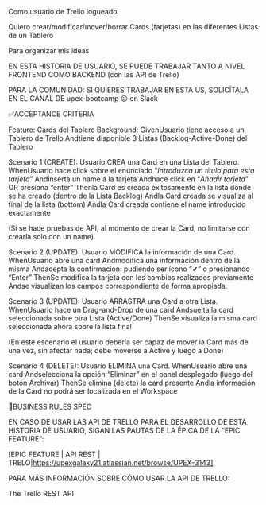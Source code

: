 Como usuario de Trello logueado

Quiero crear/modificar/mover/borrar Cards (tarjetas) en las diferentes Listas de un Tablero

Para organizar mis ideas

EN ESTA HISTORIA DE USUARIO, SE PUEDE TRABAJAR TANTO A NIVEL FRONTEND COMO BACKEND (con las API de Trello)

PARA LA COMUNIDAD: SI QUIERES TRABAJAR EN ESTA US, SOLICÍTALA EN EL CANAL DE upex-bootcamp 😉 en Slack

✅ACCEPTANCE CRITERIA

Feature: Cards del Tablero Background: GivenUsuario tiene acceso a un Tablero de Trello Andtiene disponible 3 Listas (Backlog-Active-Done) del Tablero

Scenario 1 (CREATE): Usuario CREA una Card en una Lista del Tablero. WhenUsuario hace click sobre el enunciado “_Introduzca un título para esta
tarjeta_” Andinserta un name a la tarjeta Andhace click en “_Añadir tarjeta_” OR presiona “enter” Thenla Card es creada exitosamente en la lista donde
se ha creado (dentro de la Lista Backlog) Andla Card creada se visualiza al final de la lista (bottom) Andla Card creada contiene el name introducido
exactamente

(Si se hace pruebas de API, al momento de crear la Card, no limitarse con crearla solo con un name)

Scenario 2 (UPDATE): Usuario MODIFICA la información de una Card. WhenUsuario abre una card Andmodifica una información dentro de la misma Andacepta
la confirmación: pudiendo ser ícono “✔” o presionando “Enter” ThenSe modifica la tarjeta con los cambios realizados previamente Andse visualizan los
campos correspondiente de forma apropiada.

Scenario 3 (UPDATE): Usuario ARRASTRA una Card a otra Lista. WhenUsuario hace un Drag-and-Drop de una card Andsuelta la card seleccionada sobre otra
Lista (Active/Done) ThenSe visualiza la misma card seleccionada ahora sobre la lista final

(En este escenario el usuario debería ser capaz de mover la Card más de una vez, sin afectar nada; debe moverse a Active y luego a Done)

Scenario 4 (DELETE): Usuario ELIMINA una Card. WhenUsuario abre una card Andselecciona la opción “Eliminar” en el panel desplegado (luego del botón
Archivar) ThenSe elimina (delete) la card presente Andla información de la Card no podrá ser localizada en el Workspace

🚩BUSINESS RULES SPEC

EN CASO DE USAR LAS API DE TRELLO PARA EL DESARROLLO DE ESTA HISTORIA DE USUARIO, SIGAN LAS PAUTAS DE LA ÉPICA DE LA “EPIC FEATURE”:

[EPIC FEATURE | API REST | TRELO|https://upexgalaxy21.atlassian.net/browse/UPEX-3143]

PARA MÁS INFORMACIÓN SOBRE CÓMO USAR LA API DE TRELLO:

The Trello REST API
